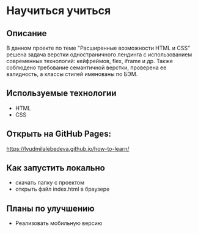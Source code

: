 # Научиться учиться

## Описание 
В данном проекте по теме "Расширенные возможности HTML и CSS" решена задача верстки одностраничного лендинга с использованием современных технологий: кейфреймов, flex, iframe и др. Также соблюдено требование семантичной верстки, проверена ее валидность, а классы стилей именованы по БЭМ.

## Используемые технологии
- HTML
- CSS

## Открыть на GitHub Pages: 
https://lyudmilalebedeva.github.io/how-to-learn/

## Как запустить локально
- скачать папку с проектом
- открыть файл index.html в браузере

## Планы по улучшению
- Реализовать мобильную версию
